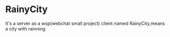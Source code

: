 # RainyCity
It's a server as a wsp(webchat small project) client named RainyCity,means a city with rainning
